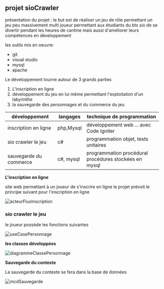 ## projet sioCrawler ##

présentation du projet : le but est de réaliser un jeu de rôle permettant un jeu peu massivement multi joueur permettant aux 
étudiants du bts sio de se divertir pendant les heures de cantine mais aussi d'améliorer leurs compétences en
développement 

les outils mis en oeuvre:

* git
* visual studio
* mysql
* apache

Le développement tourne autour de 3 grands parties

1. L'inscription en ligne
2. développement du jeu en lui même permettant l'exploitation d'un labyrinthe
3. la sauvegarde des personnages et du commerce du jeu

|     **développement**    | **langages**|            **technique de programmation**           |
|--------------------------|-------------|-----------------------------------------------------|
|inscription en ligne      |php,Mysql    |développement web ... avec Code Igniter              |
|sio crawler le jeu        |c#           |programmation objet, tests unitaires                 |
|sauvegarde du commerce    |c#, mysql    |programmation procédural procédures stockées en mysql|

**L'inscription en ligne**

site web permettant à un joueur de s'inscrire en ligne le projet prévoit le principe suivant pour l'inscription en ligne

![acteurFluxInscription](https://user-images.githubusercontent.com/63001648/93993255-cfb2b400-fd8e-11ea-95aa-9f7fd88d2b87.PNG)

### **sio crawler le jeu** ###

le joueur possède les fonctions suivantes

![useCasePersonnage](https://user-images.githubusercontent.com/63001648/93993253-cf1a1d80-fd8e-11ea-9a93-e4e0d21ce6e1.PNG)

**les classes développées**

![diagrammeClassePersonnage](https://user-images.githubusercontent.com/63001648/93993251-ce818700-fd8e-11ea-84cf-729f440d9c5d.PNG)

**Sauvegarde du contexte**

La sauvegarde du contexte se fera dans la base de données

![mcdSauvegarde](https://user-images.githubusercontent.com/63001648/93993252-cf1a1d80-fd8e-11ea-85b3-8d0eccf5703c.PNG)


